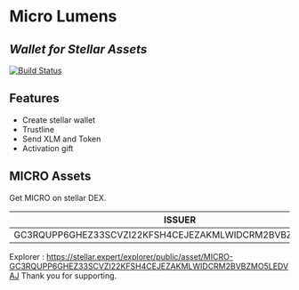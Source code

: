 # Micro Lumens
## _Wallet for Stellar Assets_



[![Build Status](https://travis-ci.org/joemccann/dillinger.svg?branch=master)](https://github.com/microlumens/microlumens.github.io/)


## Features

- Create stellar wallet
- Trustline
- Send XLM and Token
- Activation gift





## MICRO Assets

Get MICRO on stellar DEX.

| ISSUER | CODE | DOMAIN |
| ------ | ------ | ------ |
| GC3RQUPP6GHEZ33SCVZI22KFSH4CEJEZAKMLWIDCRM2BVBZMO5LEDVAJ | MICRO |microlumens.com |

Explorer : https://stellar.expert/explorer/public/asset/MICRO-GC3RQUPP6GHEZ33SCVZI22KFSH4CEJEZAKMLWIDCRM2BVBZMO5LEDVAJ
Thank you for supporting.

